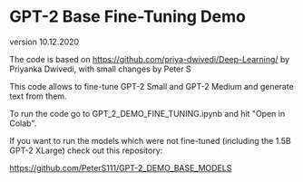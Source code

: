 # GPT-2 Base Fine-Tuning Demo
version 10.12.2020

The code is based on https://github.com/priya-dwivedi/Deep-Learning/ by Priyanka Dwivedi, with small changes by Peter S

This code allows to fine-tune GPT-2 Small and GPT-2 Medium and generate text from them.

To run the code go to GPT_2_DEMO_FINE_TUNING.ipynb and hit "Open in Colab".

If you want to run the models which were not fine-tuned (including the 1.5B GPT-2 XLarge) check out this repository:

https://github.com/PeterS111/GPT-2_DEMO_BASE_MODELS

